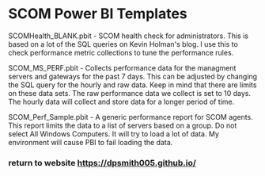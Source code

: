 # SCOM Power BI Templates

SCOMHealth_BLANK.pbit - SCOM health check for administrators.  This is based on a lot of the SQL queries on Kevin Holman's blog.  I use this to check performance metric collections to tune the performance rules.

SCOM_MS_PERF.pbit - Collects performance data for the managment servers and gateways for the past 7 days.  This can be adjusted by changing the SQL query for the hourly and raw data.  Keep in mind that there are limits on these data sets.  The raw performance data we collect is set to 10 days. The hourly data will collect and store data for a longer period of time.

SCOM_Perf_Sample.pbit - A generic performance report for SCOM agents.  This report limits the data to a list of servers based on a group.  Do not select All Windows Computers.  It will try to load a lot of data.  My environment will cause PBI to fail loading the data.

### return to website https://dpsmith005.github.io/